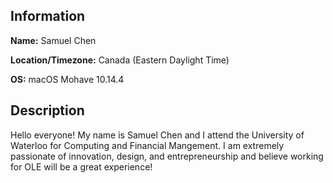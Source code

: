 ## Information
**Name:** Samuel Chen

**Location/Timezone:** Canada (Eastern Daylight Time)


**OS:** macOS Mohave 10.14.4

## Description
Hello everyone! My name is Samuel Chen and I attend the University of Waterloo for Computing and Financial Mangement. 
I am extremely passionate of innovation, design, and entrepreneurship and believe working for OLE will be a great experience!
